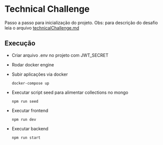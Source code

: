 # Technical Challenge
  Passo a passo para inicialização do projeto.
  Obs: para descrição do desafio leia o arquivo [technicalChallenge.md](./technicalChallenge.md)

## Execução
- Criar arquivo .env no projeto com JWT_SECRET

- Rodar docker engine

- Subir aplicações via docker
  ```
  docker-compose up
  ```
  

- Executar script seed para alimentar collections no mongo
  ```
  npm run seed
  ```

- Executar frontend
  ```
  npm run dev
  ```
- Executar backend
  ```
  npm run start
  ```
